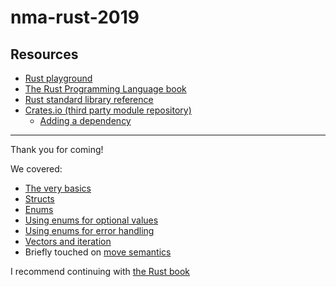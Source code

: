 # nma-rust-2019

## Resources

* [Rust playground](https://play.rust-lang.org)
* [The Rust Programming Language book](https://doc.rust-lang.org/book/)
* [Rust standard library reference](https://doc.rust-lang.org/std/)
* [Crates.io (third party module repository)](https://crates.io/)
  * [Adding a dependency](https://doc.rust-lang.org/cargo/guide/dependencies.html)

---

Thank you for coming!

We covered:

* [The very basics](basics.md)
* [Structs](structs.md)
* [Enums](enums.md)
* [Using enums for optional values](optional_values.md)
* [Using enums for error handling](error_handling.md)
* [Vectors and iteration](containers_iterators.md)
* Briefly touched on [move semantics](move_semantics.md)

I recommend continuing with [the Rust book](https://doc.rust-lang.org/book/)
